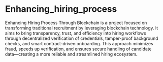 # Enhancing_hiring_process
 
Enhancing Hiring Process Through Blockchain is a project focused on transforming traditional recruitment by leveraging blockchain technology. It aims to bring transparency, trust, and efficiency into hiring workflows through decentralized verification of credentials, tamper-proof background checks, and smart contract-driven onboarding. This approach minimizes fraud, speeds up verification, and ensures secure handling of candidate data—creating a more reliable and streamlined hiring ecosystem.

